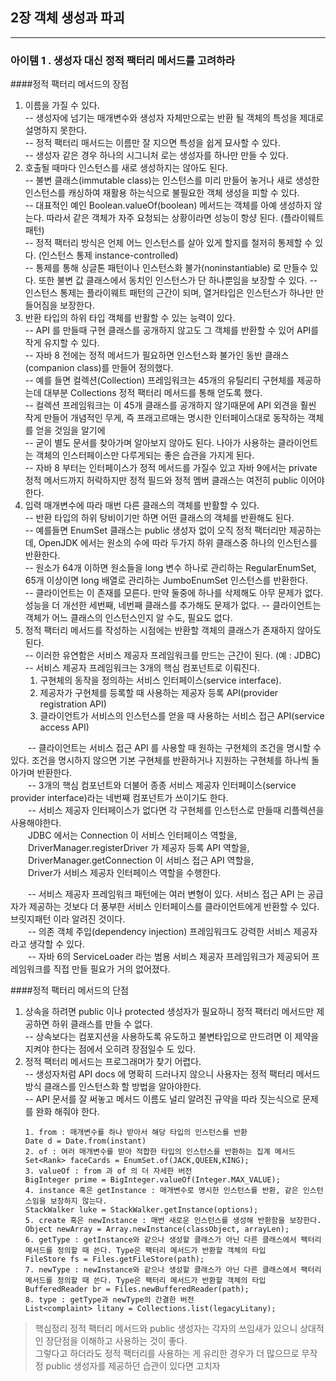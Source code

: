 ## 2장 객체 생성과 파괴


------------------
### 아이템 1 . 생성자 대신 정적 팩터리 메서드를 고려하라

####정적 팩터리 메서드의 장점

1. 이름을 가질 수 있다. <br/>
 -- 생성자에 넘기는 매개변수와 생성자 자체만으로는 반환 될 객체의 특성을 제대로 설명하지 못한다.<br/>
 -- 정적 팩터리 매서드는 이름만 잘 지으면 특성을 쉽게 묘사할 수 있다. <br/>
 -- 생성자 같은 경우 하나의 시그니처 로는 생성자를 하나만 만들 수 있다.
2. 호출될 때마다 인스턴스를 새로 생성하지는 않아도 된다. <br/>
 -- 불변 클래스(immutable class)는 인스턴스를 미리 만들어 놓거나 새로 생성한 인스턴스를 캐싱하여 재활용 하는식으로 불필요한 객체 생성을 피할 수 있다.<br/>
 -- 대표적인 예인 Boolean.valueOf(boolean) 메서드는 객체를 아예 생성하지 않는다. 따라서 같은 객체가 자주 요청되는 상황이라면 성능이 항샹 된다. (플라이웨트 패턴) <br/>
 -- 정적 팩터리 방식은 언제 어느 인스턴스를 살아 있게 할지를 철저히 통제할 수 있다. (인스턴스 통제 instance-controlled)<br/>
 -- 통제를 통해 싱글톤 패턴이나 인스턴스화 불가(noninstantiable) 로 만들수 있다. 또한 불변 값 클래스에서 동치인 인스턴스가 단 하나뿐임을 보장할 수 있다.
 -- 인스턴스 통제는 플라이웨트 패턴의 근간이 되며, 열거타입은 인스턴스가 하나만 만들어짐을 보장한다.
3. 반환 타입의 하위 타입 객체를 반활할 수 있는 능력이 있다.<br/>
 -- API 를 만들때 구현 클래스를 공개하지 않고도 그 객체를 반환할 수 있어 API를 작게 유지할 수 있다.<br/>
 -- 자바 8 전에는 정적 메서드가 필요하면 인스턴스화 불가인 동반 클래스(companion class)를 만들어 정의했다. <br/>
 -- 예를 들면 컬렉션(Collection) 프레임워크는 45개의 유틸리티 구현체를 제공하는데 대부분 Collections 정적 팩터리 메서드를 통해 얻도록 했다. <br/>
 -- 컬렉션 프레임워크는 이 45개 클래스를 공개하지 않기때문에 API 외견을 훨씬 작게 만들어 개념적인 무게, 즉 프래고르매는 명시한 인터페이스대로 동작하는 객체를 얻을 것임을 알기에 <br/>
 -- 굳이 별도 문서를 찾아가며 알아보지 않아도 된다. 나아가 사용하는 클라이언트는 객체의 인스터페이스만 다루게되는 좋은 습관을 가지게 된다.<br/>
 -- 자바 8 부터는 인터페이스가 정적 메서드를 가질수 있고 자바 9에서는 private 정적 메서드까지 허락하지만 정적 필드와 정적 멤버 클래스는 여전히 public 이어야 한다.
4. 입력 매개변수에 따라 매번 다른 클래스의 객체를 반활할 수 있다.<br/>
 -- 반환 타입의 하위 탕비이기만 하면 어떤 클래스의 객체를 반환해도 된다.<br/>
 -- 예를들면 EnumSet 클래스는 public 생성자 없이 오직 정적 팩터리만 제공하는데, OpenJDK 에서는 원소의 수에 따라 두가지 하위 클래스중 하나의 인스턴스를 반환한다. <br/>
 -- 원소가 64개 이하면 원소들을 long 변수 하나로 관리하는 RegularEnumSet, 65개 이상이면 long 배열로 관리하는 JumboEnumSet 인스턴스를 반환한다. <br/>
 -- 클라이언트는 이 존재를 모른다. 만약 둘중에 하나를 삭제해도 아무 문제가 없다. 성능을 더 개선한 세번째, 네번째 클래스를 추가해도 문제가 없다.
 -- 클라이언트는 객체가 어느 클래스의 인스턴스인지 알 수도, 필요도 없다.
5. 정적 팩터리 메서드를 작성하는 시점에는 반환할 객체의 클래스가 존재하지 않아도 된다.<br/>
 -- 이러한 유연함은 서비스 제공자 프레임워크를 만드는 근간이 된다. (예 : JDBC)<br/>
 -- 서비스 제공자 프레임워크는 3개의 핵심 컴포넌트로 이뤄진다.<br/> 
   1. 구현체의 동작을 정의하는 서비스 인터페이스(service interface).<br/>
   2. 제공자가 구현체를 등록할 때 사용하는 제공자 등록 API(provider registration API)<br/>
   3. 클라이언트가 서비스의 인스턴스를 얻을 때 사용하는 서비스 접근 API(service access API)<br/>

　　-- 클라이언트는 서비스 접근 API 를 사용할 때 원하는 구현체의 조건을 명시할 수 있다. 조건을 명시하지 않으면 기본 구현체를 반환하거나 지원하는 구현체를 하나씩 돌아가며 반환한다. <br/>
　　-- 3개의 핵심 컴포넌트와 더불어 종종 서비스 제공자 인터페이스(service provider interface)라는 네번째 컴포넌트가 쓰이기도 한다. <br/>
　　-- 서비스 제공자 인터페이스가 없다면 각 구현체를 인스턴스로 만들때 리플렉션을 사용해야한다. <br/>
　　JDBC 에서는 Connection 이 서비스 인터페이스 역할을,<br/>
  　　DriverManager.registerDriver 가 제공자 등록 API 역할을,<br/>
  　　DriverManager.getConnection 이 서비스 접근 API 역할을,<br/>
  　　Driver가 서비스 제공자 인터페이스 역할을 수행한다.<br/>

　　-- 서비스 제공자 프레임워크 패턴에는 여러 변형이 있다. 서비스 접근 API 는 공급자가 제공하는 것보다 더 풍부한 서비스 인터페이스를 클라이언트에게 반환할 수 있다. 브릿지패턴 이라 알려진 것이다.<br/>
　　-- 의존 객체 주입(dependency injection) 프레임워크도 강력한 서비스 제공자라고 생각할 수 있다. <br/>
　　-- 자바 6의 ServiceLoader 라는 범용 서비스 제공자 프레임워크가 제공되어 프레임워크를 직접 만들 필요가 거의 없어졌다.


####정적 팩터리 메서드의 단점

1. 상속을 하려면 public 이나 protected 생성자가 필요하니 정적 팩터리 메서드만 제공하면 하위 클래스를 만들 수 없다.<br/>
  -- 상속보다는 컴포지션을 사용하도록 유도하고 불변타입으로 만드려면 이 제약을 지켜야 한다는 점에서 오히려 장점일수 도 있다. <br/>
2. 정적 팩터리 메서드는 프로그래머가 찾기 어렵다.<br/>
  -- 생성자처럼 API docs 에 명확히 드러나지 않으니 사용자는 정적 팩터리 메서드 방식 클래스를 인스턴스화 할 방법을 알아야한다.<br/>
  -- API 문서를 잘 써놓고 메서드 이름도 널리 알려진 규약을 따라 짓는식으로 문제를 완화 해줘야 한다.
   ```
   1. from : 매개변수를 하나 받아서 해당 타입의 인스턴스를 반환
   Date d = Date.from(instant)
   2. of : 여러 매개변수를 받아 적합한 타입의 인스턴스를 반환하는 집계 메서드
   Set<Rank> faceCards = EnumSet.of(JACK,QUEEN,KING);
   3. valueOf : from 과 of 의 더 자세한 버전
   BigInteger prime = BigInteger.valueOf(Integer.MAX_VALUE);
   4. instance 혹은 getInstance : 매개변수로 명시한 인스턴스를 반환, 같은 인스턴스임을 보장하지 않는다.
   StackWalker luke = StackWalker.getInstance(options);
   5. create 혹은 newInstance : 매번 새로운 인스턴스를 생성해 반환함을 보장한다.
   Object newArray = Array.newInstance(classObject, arrayLen);
   6. getType : getInstance와 같으나 생성할 클래스가 아닌 다른 클래스에서 팩터리 메서드를 정의할 때 쓴다. Type은 팩터리 메서드가 반환할 객체의 타입
   FileStore fs = Files.getFileStore(path);
   7. newType : newInstance와 같으나 생성할 클래스가 아닌 다른 클래스에서 팩터리 메서드를 정의할 때 쓴다. Type은 팩터리 메서드가 반환할 객체의 타입
   BufferedReader br = Files.newBufferedReader(path);
   8. type : getType과 newType의 간결한 버전
   List<complaint> litany = Collections.list(legacyLitany);
   ```
   
> 핵심정리
> 정적 팩터리 메서드와 public 생성자는 각자의 쓰임새가 있으니 상대적인 장단점을 이해하고 사용하는 것이 좋다.<br/> 
> 그렇다고 하더라도 정적 팩터리를 사용하는 게 유리한 경우가 더 많으므로 무작정 public 생성자를 제공하던 습관이 있다면 고치자